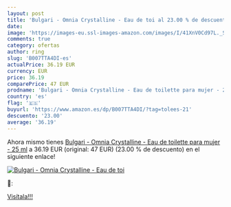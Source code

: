 ```yaml
---
layout: post
title: 'Bulgari - Omnia Crystalline - Eau de toi al 23.00 % de descuento'
date: 
image: 'https://images-eu.ssl-images-amazon.com/images/I/41XnV0Cd97L._SL200_.jpg'
comments: true
category: ofertas
author: ring
slug: 'B007TTA4DI-es'
actualPrice: 36.19 EUR
currency: EUR
price: 36.19
comparePrice: 47 EUR
prodname: 'Bulgari - Omnia Crystalline - Eau de toilette para mujer - 25 ml'
country: 'es'
flag: '🇪🇸'
buyurl: 'https://www.amazon.es/dp/B007TTA4DI/?tag=tolees-21'
descuento: '23.00'
average: '36.19'
---
```


Ahora mismo tienes [Bulgari - Omnia Crystalline - Eau de toilette para mujer - 25 ml](https://www.amazon.es/dp/B007TTA4DI/?tag=tolees-21) a 36.19 EUR (original: 47 EUR) (23.00 %  de descuento) en el siguiente enlace!

[![Bulgari - Omnia Crystalline - Eau de toi](https://images-eu.ssl-images-amazon.com/images/I/41XnV0Cd97L._SL200_.jpg)](https://www.amazon.es/dp/B007TTA4DI/?tag=tolees-21)

🔎:


[Visítala!!!](https://www.amazon.es/dp/B007TTA4DI/?tag=tolees-21)
